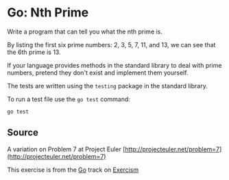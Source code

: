 # Go: Nth Prime

Write a program that can tell you what the nth prime is.

By listing the first six prime numbers: 2, 3, 5, 7, 11, and 13, we can see that
the 6th prime is 13.

If your language provides methods in the standard library to deal with prime
numbers, pretend they don't exist and implement them yourself.

The tests are written using the `testing` package in the standard library.

To run a test file use the `go test` command:

    go test

## Source

A variation on Problem 7 at Project Euler [http://projecteuler.net/problem=7](http://projecteuler.net/problem=7)

This exercise is from the [Go][go] track on [Exercism][exercism]

[exercism]: http://exercism.io
[go]: http://exercism.io/languages/go




